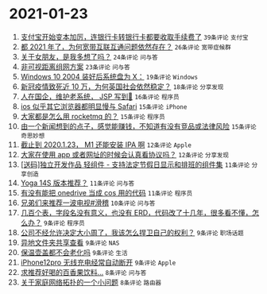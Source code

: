 # 2021-01-23

1. [支付宝开始变本加厉，连银行卡转银行卡都要收取手续费了](https://www.v2ex.com/t/747601) `39条评论` `支付宝`
1. [都 2021 年了，为何宽带互联互通问题依然存在？](https://www.v2ex.com/t/747608) `26条评论` `宽带症候群`
1. [关于女朋友，是我多想了吗？](https://www.v2ex.com/t/747679) `24条评论` `问与答`
1. [非可视距离组网方案](https://www.v2ex.com/t/747638) `23条评论` `问与答`
1. [Windows 10 2004 装好后系统盘为 X：](https://www.v2ex.com/t/747661) `19条评论` `Windows`
1. [新冠疫情致死近 10 万，为何英国社会依然稳定？](https://www.v2ex.com/t/747623) `18条评论` `分享发现`
1. [人在国企，维护老系统， JSP 写到🤮](https://www.v2ex.com/t/747678) `16条评论` `程序员`
1. [ios 似乎其它浏览器都明显慢与 Safari](https://www.v2ex.com/t/747658) `15条评论` `iPhone`
1. [大家都是怎么用 rocketmq 的？](https://www.v2ex.com/t/747645) `15条评论` `程序员`
1. [由一个新闻想到的点子，感觉能赚钱，不知道有没有竞品或法律风险](https://www.v2ex.com/t/747592) `15条评论` `奇思妙想`
1. [截止到 2020.1.23， M1 还能安装 IPA 啊](https://www.v2ex.com/t/747668) `12条评论` `Apple`
1. [大家在使用 app 或者网址的时候会认真看协议吗？](https://www.v2ex.com/t/747664) `12条评论` `分享发现`
1. [[送码]独立开发作品 轻组件 - 支持法定节假日显示和排班的组件集](https://www.v2ex.com/t/747596) `11条评论` `分享创造`
1. [Yoga 14S 版本推荐？](https://www.v2ex.com/t/747587) `11条评论` `问与答`
1. [有没有能把 onedrive 当成 cos 用的代码](https://www.v2ex.com/t/747583) `11条评论` `程序员`
1. [兄弟们来推荐一波电视#滑稽](https://www.v2ex.com/t/747600) `10条评论` `问与答`
1. [几百个表，字段名没有意义，也没有 ERD，代码改了十几年，很多看不懂，怎么办？](https://www.v2ex.com/t/747644) `9条评论` `程序员`
1. [公司不经允许决定大小周了，我该怎么捍卫自己的权利？](https://www.v2ex.com/t/747628) `9条评论` `职场话题`
1. [异地文件夹共享查看](https://www.v2ex.com/t/747617) `9条评论` `NAS`
1. [保温壶盖都不会老化吗](https://www.v2ex.com/t/747595) `9条评论` `生活`
1. [iPhone12pro 无线充电经常自动断开](https://www.v2ex.com/t/747585) `9条评论` `Apple`
1. [求推荐好喝的百香果饮料...](https://www.v2ex.com/t/747646) `8条评论` `问与答`
1. [关于家庭网络拓扑的一个小问题](https://www.v2ex.com/t/747616) `8条评论` `路由器`
